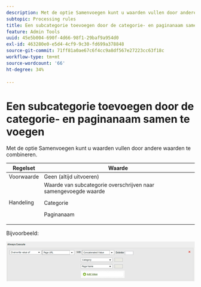 ```yaml
---
description: Met de optie Samenvoegen kunt u waarden vullen door andere waarden te combineren.
subtopic: Processing rules
title: Een subcategorie toevoegen door de categorie- en paginanaam samen te voegen
feature: Admin Tools
uuid: 45e5b004-690f-4d66-98f1-29baf9a954d0
exl-id: 463280e0-e5d4-4cf9-9c30-fd699a378848
source-git-commit: 71ff81a0ae67c6f4cc9a8df567e27223cc63f18c
workflow-type: tm+mt
source-wordcount: '66'
ht-degree: 34%

---
```


# Een subcategorie toevoegen door de categorie- en paginanaam samen te voegen

Met de optie Samenvoegen kunt u waarden vullen door andere waarden te combineren.

<table id="table_FF761C2011CD456B9A466C054A54FC30"> 
 <thead> 
  <tr> 
   <th colname="col1" class="entry"> Regelset </th> 
   <th colname="col2" class="entry"> Waarde </th> 
  </tr> 
 </thead>
 <tbody> 
  <tr> 
   <td colname="col1"> Voorwaarde </td> 
   <td colname="col2"> Geen (altijd uitvoeren) </td> 
  </tr> 
  <tr> 
   <td colname="col1"> Handeling </td> 
   <td colname="col2">Waarde van subcategorie overschrijven naar samengevoegde waarde <p>Categorie </p> <p>Paginanaam </p> </td> 
  </tr> 
 </tbody> 
</table>

Bijvoorbeeld:

![](assets/add-subcategory-using-concat.png)
